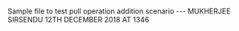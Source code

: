 #
#
Sample file to test pull operation addition scenario --- MUKHERJEE SIRSENDU 12TH DECEMBER 2018 AT 1346

